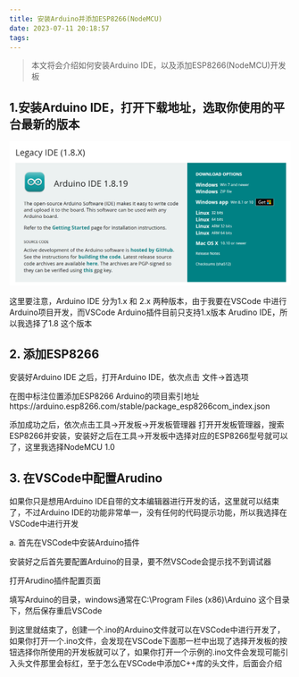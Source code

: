```yaml
---
title: 安装Arduino并添加ESP8266(NodeMCU)
date: 2023-07-11 20:18:57
tags:
---
```


> 本文将会介绍如何安装Arduino IDE，以及添加ESP8266(NodeMCU)开发板

## 1.安装Arduino IDE，打开下载地址，选取你使用的平台最新的版本
![下载选项](/images/1.PNG)

  这里要注意，Arduino IDE 分为1.x 和 2.x 两种版本，由于我要在VSCode 中进行Arduino项目开发，而VSCode Arduino插件目前只支持1.x版本 Arudino IDE，所以我选择了1.8 这个版本

## 2. 添加ESP8266
  安装好Arduino IDE 之后，打开Arduino IDE，依次点击 文件->首选项

  在图中标注位置添加ESP8266 Arduino的项目索引地址https://arduino.esp8266.com/stable/package_esp8266com_index.json

  添加成功之后，依次点击工具->开发板->开发板管理器 打开开发板管理器，搜索ESP8266并安装，安装好之后在工具->开发板中选择对应的ESP8266型号就可以了，这里我选择NodeMCU 1.0

## 3. 在VSCode中配置Arudino
  如果你只是想用Arduino IDE自带的文本编辑器进行开发的话，这里就可以结束了，不过Arduino IDE的功能非常单一，没有任何的代码提示功能，所以我选择在VSCode中进行开发

a. 首先在VSCode中安装Arduino插件

  安装好之后首先要配置Arduino的目录，要不然VSCode会提示找不到调试器

  打开Arudino插件配置页面

  填写Arduino的目录，windows通常在C:\Program Files (x86)\Arduino 这个目录下，然后保存重启VSCode

  到这里就结束了，创建一个.ino的Arduino文件就可以在VSCode中进行开发了，如果你打开一个.ino文件，会发现在VSCode下面那一栏中出现了选择开发板的按钮选择你所使用的开发板就可以了，如果你打开一个示例的.ino文件会发现可能引入头文件那里会标红，至于怎么在VSCode中添加C++库的头文件，后面会介绍
